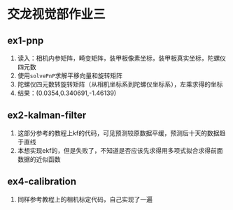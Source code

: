 # 交龙视觉部作业三
## ex1-pnp
1. 读入：相机内参矩阵，畸变矩阵，装甲板像素坐标，装甲板真实坐标，陀螺仪四元数
2. 使用`solvePnP`求解平移向量和旋转矩阵
3. 陀螺仪四元数转旋转矩阵（从相机坐标系到陀螺仪坐标系），左乘求得的坐标
4. 结果：(0.0354,0.340691,-1.46139)
## ex2-kalman-filter
1. 这部分参考的教程上kf的代码，可见预测较原数据平缓，预测后十天的数据趋于直线
2. 本想实现ekf的，但是失败了，不知道是否应该先求得用多项式拟合求得前面数据的近似函数
## ex4-calibration
1. 同样参考教程上的相机标定代码，自己实现了一遍